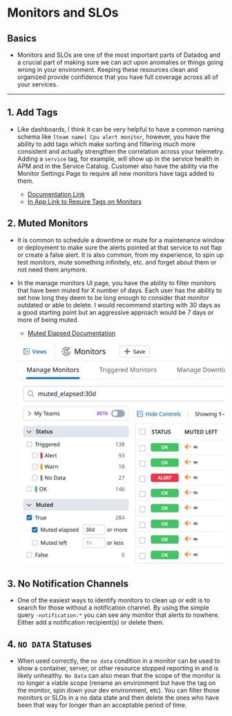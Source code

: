 # Monitors and SLOs

## Basics
- Monitors and SLOs are one of the most important parts of Datadog and a crucial part of making sure we can act upon anomalies or things going wrong in your environment. Keeping these resources clean and organized provide confidence that you have full coverage across all of your services.

----

## 1. Add Tags
- Like dashboards, I think it can be very helpful to have a common naming schema like `[team name] Cpu alert monitor`, however, you have the ability to add tags which make sorting and filtering much more consistent and actually strengthen the correlation across your telemetry. Adding a `service` tag, for example, will show up in the service health in APM and in the Service Catalog. Customer also have the ability via the Monitor Settings Page to require all new monitors have tags added to them.
    
    - [Documentation Link](https://docs.datadoghq.com/monitors/settings/#overview)
    - [In App Link to Require Tags on Monitors](https://app.datadoghq.com/monitors/settings/policies)

## 2. Muted Monitors
- It is common to schedule a downtime or mute for a maintenance window or deployment to make sure the alerts pointed at that service to not flap or create a false alert. It is also common, from my experience, to spin up test monitors, mute something infinitely, etc. and forget about them or not need them anymore.
- In the manage monitors UI page, you have the ability to filter monitors that have been muted for X number of days. Each user has the ability to set how long they deem to be long enough to consider that monitor outdated or able to delete. I would recommend starting with 30 days as a good starting point but an aggressive approach would be 7 days or more of being muted.

    - [Muted Elapsed Documentation](https://docs.datadoghq.com/monitors/manage/search/#attributes)
    
    
    ![UI Screehshot](https://github.com/dmmcmaster/datadog_resources/blob/main/guides/efficient_orgs/img/monitors/monitor_elapsed.jpg)

## 3. No Notification Channels
- One of the easiest ways to identify monitors to clean up or edit is to search for those without a notification channel. By using the simple query `-notification:*` you can see any monitor that alerts to nowhere. Either add a notification recipient(s) or delete them.

## 4. `NO DATA` Statuses
- When used correctly, the `no data` condition in a monitor can be used to show a container, server, or other resource stopped reporting in and is likely unhealthy. `No Data` can also mean that the scope of the monitor is no longer a viable scope (rename an environment but have the tag on the monitor, spin down your dev environment, etc). You can filter those monitors or SLOs in a no data state and then delete the ones who have been that way for longer than an acceptable period of time.